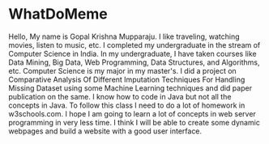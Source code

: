 ﻿# WhatDoMeme
 
Hello,
My name is Gopal Krishna Mupparaju. I like traveling, watching movies, listen to music, etc. I completed my undergraduate in the stream of Computer Science in India. In my undergraduate, I have taken courses like Data Mining, Big Data, Web Programming, Data Structures, and Algorithms, etc. Computer Science is my major in my master's. I did a project on Comparative Analysis Of Different Imputation Techniques For Handling Missing Dataset using some Machine Learning techniques and did paper publication on the same. I know how to code in Java but not all the concepts in Java.
To follow this class I need to do a lot of homework in w3schools.com. I hope I am going to learn a lot of concepts in web server programming in very less time. I think I will be able to create some dynamic webpages and build a website with a good user interface.
